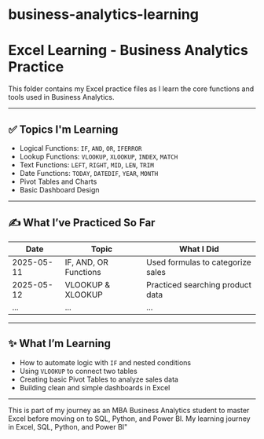 # business-analytics-learning
# Excel Learning - Business Analytics Practice

This folder contains my Excel practice files as I learn the core functions and tools used in Business Analytics.

---

## ✅ Topics I'm Learning

- Logical Functions: `IF`, `AND`, `OR`, `IFERROR`
- Lookup Functions: `VLOOKUP`, `XLOOKUP`, `INDEX`, `MATCH`
- Text Functions: `LEFT`, `RIGHT`, `MID`, `LEN`, `TRIM`
- Date Functions: `TODAY`, `DATEDIF`, `YEAR`, `MONTH`
- Pivot Tables and Charts
- Basic Dashboard Design

---

## ✍️ What I’ve Practiced So Far

| Date       | Topic                 | What I Did                        |
|------------|------------------------|-----------------------------------|
| 2025-05-11 | IF, AND, OR Functions  | Used formulas to categorize sales |
| 2025-05-12 | VLOOKUP & XLOOKUP      | Practiced searching product data  |
| ...        | ...                    | ...                               |

---

## ✨ What I’m Learning

- How to automate logic with `IF` and nested conditions
- Using `VLOOKUP` to connect two tables
- Creating basic Pivot Tables to analyze sales data
- Building clean and simple dashboards in Excel

---

This is part of my journey as an MBA Business Analytics student to master Excel before moving on to SQL, Python, and Power BI.
My learning journey in Excel, SQL, Python, and Power BI"
